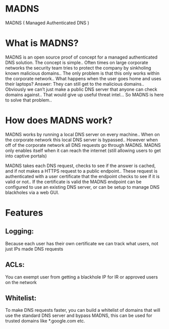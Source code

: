 # MADNS
MADNS ( Managed Authenticated DNS )

# What is MADNS?
MADNS is an open source proof of concept for a managed authenticated DNS solution. The concept is simple.. Often times on large corporate networks the security team tries to protect the company by sinkholing known malicious domains.. The only problem is that this only works within the corporate network.. What happens when the user goes home and uses their laptops? Answer: They can still get to the malicious domains.. Obviously we can’t just make a public DNS server that anyone can check domains against.. That would give up useful threat intel...  So MADNS is here to solve that problem..

# How does MADNS work?
MADNS works by running a local DNS server on every machine.. When on the corporate network this local DNS server is bypassed.. However when off of the corporate network all DNS requests go through MADNS. MADNS only enables itself when it can reach the internet (still allowing users to get into captive portals)

MADNS takes each DNS request, checks to see if the answer is cached, and if not makes a HTTPS request to a public endpoint.. These request is authenticated with a user certificate that the endpoint checks to see if it is valid or not.. If the certificate is valid the MADNS endpoint can be configured to use an existing DNS server, or can be setup to manage DNS blackholes via a web GUI.

# Features

## Logging:
Because each user has their own certificate we can track what users, not just IPs made DNS requests

## ACLs:
You can exempt user from getting a blackhole IP for IR or approved users on the network

## Whitelist:
To make DNS requests faster, you can build a whitelist of domains that will use the standard DNS server and bypass MADNS, this can be used for trusted domains like *.google.com etc.
